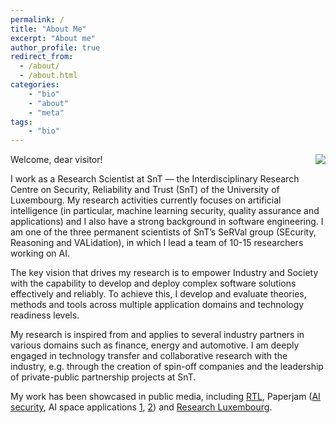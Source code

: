 ```yaml
---
permalink: /
title: "About Me"
excerpt: "About me"
author_profile: true
redirect_from: 
  - /about/
  - /about.html
categories:
    - "bio"
    - "about"
    - "meta"
tags:
    - "bio"
---
```


<div style="float:right; margin-bottom: 1em; margin-left: 1em;">
  <img src="/images/uni.png" />
</div>
Welcome, dear visitor!

I work as a Research Scientist at SnT — the Interdisciplinary Research Centre on Security, Reliability and Trust (SnT) of the University of Luxembourg. My research activities currently focuses on artificial intelligence (in particular, machine learning security, quality assurance and applications) and I also have a strong background in software engineering. I am one of the three permanent scientists of SnT’s SeRVal group (SEcurity, Reasoning and VALidation), in which I lead a team of 10-15 researchers working on AI. 

The key vision that drives my research is to empower Industry and Society with the capability to develop and deploy complex software solutions effectively and reliably. To achieve this, I develop and evaluate theories, methods and tools across multiple application domains and technology readiness levels. 

My research is inspired from and applies to several industry partners in various domains such as finance, energy and automotive. I am deeply engaged in technology transfer and collaborative research with the industry, e.g. through the creation of spin-off companies and the leadership of private-public partnership projects at SnT.

My work has been showcased in public media, including [RTL](https://www.rtl.lu/mobiliteit/news/a/2085089.html), Paperjam ([AI security](https://paperjam.lu/article/svalinn-proteger-vos-actifs-nu), AI space applications [1](https://paperjam.lu/article/developing-space-weather-forec), [2](https://paperjam.lu/article/developing-space-weather-forec-2)) and [Research Luxembourg](https://www.researchluxembourg.org/en/in-conversation-with-our-young-researchers-maxime-cordy/).